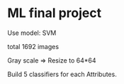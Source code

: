 # ML final project
Use model: SVM

total 1692 images

Gray scale => Resize to 64*64

Build 5 classifiers for each Attributes.
